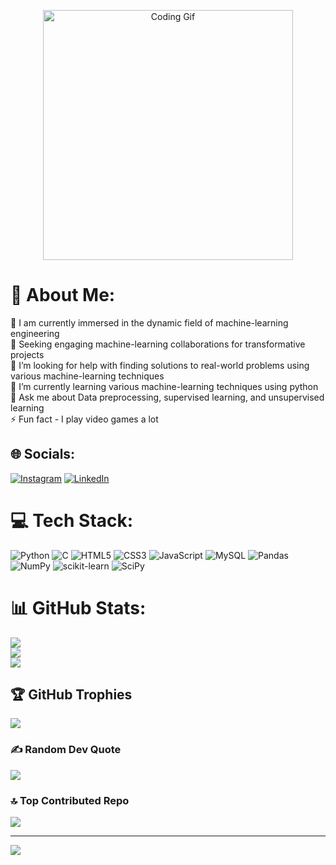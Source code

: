 <p align="center">
    <img width="400" src="https://github.com/newton0055/newton0055/blob/main/coding-typing.gif" alt="Coding Gif">
</p>

# 💫 About Me:
🔭 I am currently immersed in the dynamic field of machine-learning engineering<br>👯 Seeking engaging machine-learning collaborations for transformative projects<br>🤝 I’m looking for help with finding solutions to real-world problems using various machine-learning techniques<br>🌱 I’m currently learning various machine-learning techniques using python<br>💬 Ask me about Data preprocessing, supervised learning, and unsupervised learning<br>⚡ Fun fact - I play video games a lot


## 🌐 Socials:
[![Instagram](https://img.shields.io/badge/Instagram-%23E4405F.svg?logo=Instagram&logoColor=white)](https://instagram.com/_newton.s) [![LinkedIn](https://img.shields.io/badge/LinkedIn-%230077B5.svg?logo=linkedin&logoColor=white)](https://linkedin.com/in/chidubemcn) 

# 💻 Tech Stack:
![Python](https://img.shields.io/badge/python-3670A0?style=for-the-badge&logo=python&logoColor=ffdd54) ![C](https://img.shields.io/badge/c-%2300599C.svg?style=for-the-badge&logo=c&logoColor=white) ![HTML5](https://img.shields.io/badge/html5-%23E34F26.svg?style=for-the-badge&logo=html5&logoColor=white) ![CSS3](https://img.shields.io/badge/css3-%231572B6.svg?style=for-the-badge&logo=css3&logoColor=white) ![JavaScript](https://img.shields.io/badge/javascript-%23323330.svg?style=for-the-badge&logo=javascript&logoColor=%23F7DF1E) ![MySQL](https://img.shields.io/badge/mysql-%2300f.svg?style=for-the-badge&logo=mysql&logoColor=white) ![Pandas](https://img.shields.io/badge/pandas-%23150458.svg?style=for-the-badge&logo=pandas&logoColor=white) ![NumPy](https://img.shields.io/badge/numpy-%23013243.svg?style=for-the-badge&logo=numpy&logoColor=white) ![scikit-learn](https://img.shields.io/badge/scikit--learn-%23F7931E.svg?style=for-the-badge&logo=scikit-learn&logoColor=white) ![SciPy](https://img.shields.io/badge/SciPy-%230C55A5.svg?style=for-the-badge&logo=scipy&logoColor=%white)
# 📊 GitHub Stats:
![](https://github-readme-stats.vercel.app/api?username=newton0055&theme=tokyonight&hide_border=true&include_all_commits=false&count_private=true)<br/>
![](https://github-readme-streak-stats.herokuapp.com/?user=newton0055&theme=tokyonight&hide_border=true)<br/>
![](https://github-readme-stats.vercel.app/api/top-langs/?username=newton0055&theme=tokyonight&hide_border=true&include_all_commits=false&count_private=true&layout=compact)

## 🏆 GitHub Trophies
![](https://github-profile-trophy.vercel.app/?username=newton0055&theme=tokyonight&no-frame=true&no-bg=false&margin-w=4)

### ✍️ Random Dev Quote
![](https://quotes-github-readme.vercel.app/api?type=horizontal&theme=tokyonight)

### 🔝 Top Contributed Repo
![](https://github-contributor-stats.vercel.app/api?username=newton0055&limit=5&theme=tokyonight&combine_all_yearly_contributions=true)

---
[![](https://visitcount.itsvg.in/api?id=newton0055&icon=8&color=0)](https://visitcount.itsvg.in)

<!-- Proudly created with GPRM ( https://gprm.itsvg.in ) -->
